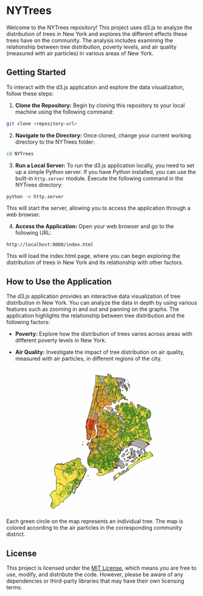 # NYTrees

Welcome to the NYTrees repository! This project uses d3.js to analyze the distribution of trees in New York and explores the different effects these trees have on the community. The analysis includes examining the relationship between tree distribution, poverty levels, and air quality (measured with air particles) in various areas of New York.

## Getting Started

To interact with the d3.js application and explore the data visualization, follow these steps:

1. **Clone the Repository:** Begin by cloning this repository to your local machine using the following command:
``` bash
git clone <repository-url>
```


2. **Navigate to the Directory:** Once cloned, change your current working directory to the NYTrees folder:

``` bash
cd NYTrees
```


3. **Run a Local Server:** To run the d3.js application locally, you need to set up a simple Python server. If you have Python installed, you can use the built-in `http.server` module. Execute the following command in the NYTrees directory:

``` bash
python -m http.server
```

This will start the server, allowing you to access the application through a web browser.

4. **Access the Application:** Open your web browser and go to the following URL:

```
http://localhost:8000/index.html
```


This will load the index.html page, where you can begin exploring the distribution of trees in New York and its relationship with other factors.

## How to Use the Application

The d3.js application provides an interactive data visualization of tree distribution in New York. You can analyze the data in depth by using various features such as zooming in and out and panning on the graphs. The application highlights the relationship between tree distribution and the following factors:

- **Poverty:** Explore how the distribution of trees varies across areas with different poverty levels in New York.

- **Air Quality:** Investigate the impact of tree distribution on air quality, measured with air particles, in different regions of the city.

![](tree_distribution.png)

Each green circle on the map represents an individual tree. The map is colored according to the air particles in the corresponding community district.

## License

This project is licensed under the [MIT License](LICENSE), which means you are free to use, modify, and distribute the code. However, please be aware of any dependencies or third-party libraries that may have their own licensing terms.


